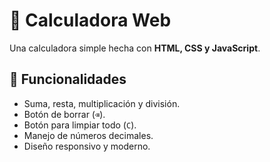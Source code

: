 # 🧮 Calculadora Web

Una calculadora simple hecha con **HTML, CSS y JavaScript**.

## 🚀 Funcionalidades
- Suma, resta, multiplicación y división.
- Botón de borrar (`⌫`).
- Botón para limpiar todo (`C`).
- Manejo de números decimales.
- Diseño responsivo y moderno.

